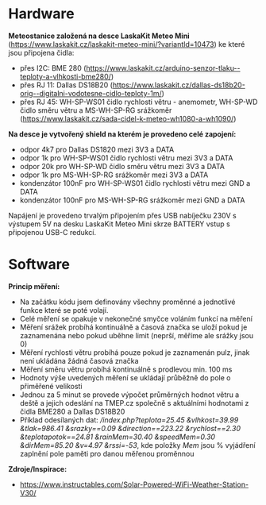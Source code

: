 # Hardware

**Meteostanice založená na desce LaskaKit Meteo Mini** (https://www.laskakit.cz/laskakit-meteo-mini/?variantId=10473) ke které jsou připojena čidla:
- přes I2C: BME 280 (https://www.laskakit.cz/arduino-senzor-tlaku--teploty-a-vlhkosti-bme280/)
- přes RJ 11: Dallas DS18B20 (https://www.laskakit.cz/dallas-ds18b20-orig--digitalni-vodotesne-cidlo-teploty-1m/)
- přes RJ 45: WH-SP-WS01 čidlo rychlosti větru - anemometr, WH-SP-WD čidlo směru větru a MS-WH-SP-RG srážkoměr (https://www.laskakit.cz/sada-cidel-k-meteo-wh1080-a-wh1090/)


**Na desce je vytvořený shield na kterém je provedeno celé zapojení:**
- odpor 4k7 pro Dallas DS1820 mezi 3V3 a DATA
- odpor 1k pro WH-SP-WS01 čidlo rychlosti větru mezi 3V3 a DATA
- odpor 20k pro WH-SP-WD čidlo směru větru mezi 3V3 a DATA
- odpor 1k pro MS-WH-SP-RG srážkoměr mezi 3V3 a DATA
- kondenzátor 100nF pro WH-SP-WS01 čidlo rychlosti větru mezi GND a DATA
- kondenzátor 100nF pro MS-WH-SP-RG srážkoměr mezi GND a DATA

Napájení je provedeno trvalým připojením přes USB nabíječku 230V s výstupem 5V na desku LaskaKit Meteo Mini skrze BATTERY vstup s připojenou USB-C redukcí.

# Software

**Princip měření:**
- Na začátku kódu jsem definovány všechny proměnné a jednotlivé funkce které se poté volají.
- Celé měření se opakuje v nekonečné smyčce voláním funkcí na měření
- Měření srážek probíhá kontinuálně a časová značka se uloží pokud je zaznamenána nebo pokud uběhne limit (neprší, měříme ale srážky jsou 0)
- Měření rychlosti větru probíhá pouze pokud je zaznamenán pulz, jinak není ukládána žádná časová značka
- Měření směru větru probíhá kontinuálně s prodlevou min. 100 ms
- Hodnoty výše uvedených měření se ukládají průběžně do pole o přiměřené velikosti
- Jednou za 5 minut se provede výpočet průměrných hodnot větru a deště a jejich odeslání na TMEP.cz společně s aktuálními hodnotami z čidla BME280 a Dallas DS18B20
- Příklad odesílaných dat: _/index.php?teplota=25.45 &vlhkost=39.99 &tlak=986.41 &srazky==0.09 &direction==223.22 &rychlost==2.30 &teplotapotok==24.81 &rainMem=30.40 &speedMem=0.30 &dirMem=85.20 &v=4.97 &rssi=-53_, kde položky _Mem_ jsou % vyjádření zaplnění pole paměti pro danou měřenou proměnnou

**Zdroje/Inspirace:**
- https://www.instructables.com/Solar-Powered-WiFi-Weather-Station-V30/

